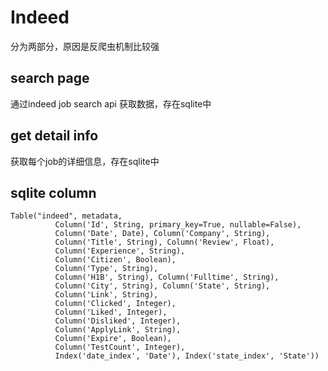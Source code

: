 
# Indeed

分为两部分，原因是反爬虫机制比较强

## search page

通过indeed job search api 获取数据，存在sqlite中

## get detail info

获取每个job的详细信息，存在sqlite中

## sqlite column

```
Table("indeed", metadata,
          Column('Id', String, primary_key=True, nullable=False),
          Column('Date', Date), Column('Company', String),
          Column('Title', String), Column('Review', Float),
          Column('Experience', String),
          Column('Citizen', Boolean),
          Column('Type', String),
          Column('H1B', String), Column('Fulltime', String),
          Column('City', String), Column('State', String),
          Column('Link', String),
          Column('Clicked', Integer),
          Column('Liked', Integer),
          Column('Disliked', Integer),
          Column('ApplyLink', String),
          Column('Expire', Boolean),
          Column('TestCount', Integer),
          Index('date_index', 'Date'), Index('state_index', 'State'))

```